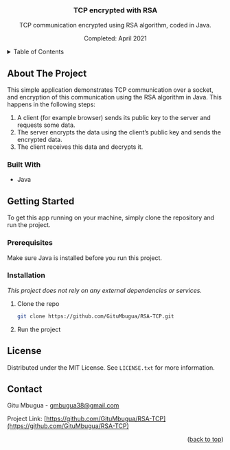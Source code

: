 <div>
  <h3 align="center"> TCP encrypted with RSA </h3>

  <p align="center">
    TCP communication encrypted using RSA algorithm, coded in Java.
    <br />
  </p>
  <p align="center">
    Completed: April 2021
    <br />
  </p>
</div>


<!-- TABLE OF CONTENTS -->
<details>
  <summary>Table of Contents</summary>
  <ol>
    <li>
      <a href="#about-the-project">About The Project</a>
      <ul>
        <li><a href="#built-with">Built With</a></li>
      </ul>
    </li>
    <li>
      <a href="#getting-started">Getting Started</a>
      <ul>
        <li><a href="#prerequisites">Prerequisites</a></li>
        <li><a href="#installation">Installation</a></li>
      </ul>
    </li>
    <li><a href="#license">License</a></li>
    <li><a href="#contact">Contact</a></li>
  </ol>
</details>



<!-- ABOUT THE PROJECT -->
## About The Project

This simple application demonstrates TCP communication over a socket, and encryption of this communication using the RSA algorithm in Java. 
This happens in the following steps: 
1. A client (for example browser) sends its public key to the server and requests some data.
2. The server encrypts the data using the client’s public key and sends the encrypted data.
3. The client receives this data and decrypts it.


### Built With

* Java


<!-- GETTING STARTED -->
## Getting Started

To get this app running on your machine, simply clone the repository and run the project.

### Prerequisites

Make sure Java is installed before you run this project.

### Installation

_This project does not rely on any external dependencies or services._

1. Clone the repo
   ```sh
   git clone https://github.com/GituMbugua/RSA-TCP.git
   ```
2. Run the project


<!-- LICENSE -->
## License

Distributed under the MIT License. See `LICENSE.txt` for more information.


<!-- CONTACT -->
## Contact

Gitu Mbugua - gmbugua38@gmail.com

Project Link: [https://github.com/GituMbugua/RSA-TCP](https://github.com/GituMbugua/RSA-TCP)

<p align="right">(<a href="#readme-top">back to top</a>)</p>
